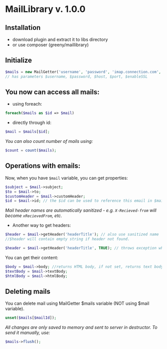 MailLibrary v. 1.0.0
====================

Installation
------------
- download plugin and extract it to libs directory
- or use composer (greeny/maillibrary)

Initialize
----------
```php
$mails = new MailGetter('username', 'password', 'imap.connection.com', 993, TRUE)
// has parameters $username, $password, $host, $port, $enableSSL
```

You now can access all mails:
-----------------------------
- using foreach:

```php
foreach($mails as $id => $mail)
```

- directly through id:

```php
$mail = $mails[$id];
```

*You can also count number of mails using:*
```php
$count = count($mails);
```

Operations with emails:
-----------------------
Now, when you have `$mail` variable, you can get properties:
```php
$subject = $mail->subject;
$to = $mail->to;
$customHeader = $mail->customHeader;
$id = $mail->id; // the $id can be used to reference this email in $mails variable, see Deleting mails
```

*Mail header names are automatically sanitized - e.g. `X-Recieved-from` will become `xRecievedFrom`, etc.*

- Another way to get headers:

```php
$header = $mail->getHeader('headerTitle'); // also use sanitized name
//$header will contain empty string if header not found.

$header = $mail->getHeader('headerTitle', TRUE); // throws exception when header not found.
```

You can get their content:
```php
$body = $mail->body; //returns HTML body, if not set, returns text body
$textBody = $mail->textBody;
$htmlBody = $mail->htmlBody;
```

Deleting mails
--------------
You can delete mail using MailGetter $mails variable (NOT using $mail variable).
```php
unset($mails[$mailId]);
```

*All changes are only saved to memory and sent to server in destructor. To send it manually, use:*
```php
$mails->flush();
```
